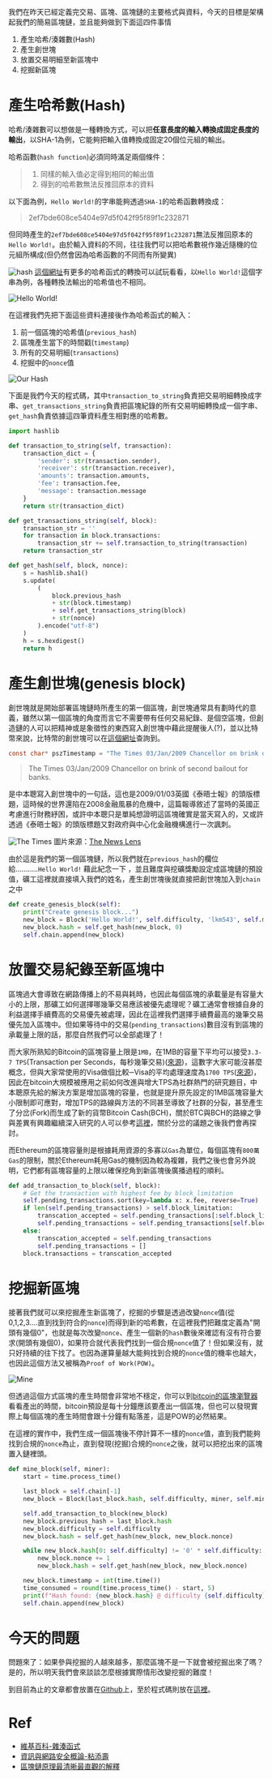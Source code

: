 我們在昨天已經定義完交易、區塊、區塊鏈的主要格式與資料，今天的目標是架構起我們的簡易區塊鏈，並且能夠做到下面這四件事情

1. 產生哈希/湊雜數(Hash)
2. 產生創世塊
3. 放置交易明細至新區塊中
4. 挖掘新區塊

# 產生哈希數(Hash)
哈希/湊雜數可以想做是一種轉換方式，可以把**任意長度的輸入轉換成固定長度的輸出**，以SHA-1為例，它能夠把輸入值轉換成固定20個位元組的輸出。

哈希函數(`hash function`)必須同時滿足兩個條件：

> 1. 同樣的輸入值必定得到相同的輸出值
> 2. 得到的哈希數無法反推回原本的資料

以下面為例，`Hello World!`的字串能夠透過`SHA-1`的哈希函數轉換成：

> 2ef7bde608ce5404e97d5f042f95f89f1c232871

但同時產生的`2ef7bde608ce5404e97d5f042f95f89f1c232871`無法反推回原本的`Hello World!`。由於輸入資料的不同，往往我們可以把哈希數視作幾近隨機的位元組所構成(但仍然會因為哈希函數的不同而有所變異)

![hash](https://www.lkm543.site/it_iron_man/day3_1.png)
[這個網址](https://www.fileformat.info/tool/hash.htm)有更多的哈希函式的轉換可以試玩看看，以`Hello World!`這個字串為例，各種轉換法輸出的哈希值也不相同。

![Hello World!](https://www.lkm543.site/it_iron_man/day3_2.png)

在這裡我們先把下面這些資料連接後作為哈希函式的輸入：

1. 前一個區塊的哈希值(`previous_hash`)
2. 區塊產生當下的時間戳(`timestamp`)
3. 所有的交易明細(`transactions`)
4. 挖掘中的`nonce`值

![Our Hash](https://www.lkm543.site/it_iron_man/day3_3.png)

下面是我們今天的程式碼，其中`transaction_to_string`負責把交易明細轉換成字串、`get_transactions_string`負責把區塊紀錄的所有交易明細轉換成一個字串、`get_hash`負責依據這四筆資料產生相對應的哈希數。


```python
import hashlib

def transaction_to_string(self, transaction):
    transaction_dict = {
        'sender': str(transaction.sender),
        'receiver': str(transaction.receiver),
        'amounts': transaction.amounts,
        'fee': transaction.fee,
        'message': transaction.message
    }
    return str(transaction_dict)

def get_transactions_string(self, block):
    transaction_str = ''
    for transaction in block.transactions:
        transaction_str += self.transaction_to_string(transaction)
    return transaction_str

def get_hash(self, block, nonce):
    s = hashlib.sha1()
    s.update(
        (
            block.previous_hash
            + str(block.timestamp)
            + self.get_transactions_string(block)
            + str(nonce)
        ).encode("utf-8")
    )
    h = s.hexdigest()
    return h
```

# 產生創世塊(genesis block)

創世塊就是開始部署區塊鏈時所產生的第一個區塊，創世塊通常具有劃時代的意義，雖然以第一個區塊的角度而言它不需要帶有任何交易紀錄、是個空區塊，但創造鏈的人可以把精神或是象徵性的東西寫入創世塊中藉此提醒後人(?)，並以比特幣來說，比特幣的創世塊可以在[這個網址](https://sourceforge.net/p/bitcoin/code/133/tree/trunk/main.cpp#l1630)查詢到。

```c
const char* pszTimestamp = "The Times 03/Jan/2009 Chancellor on brink of second bailout for banks";
```

> The Times 03/Jan/2009 Chancellor on brink of second bailout for banks.

是中本聰寫入創世塊中的一句話，這也是2009/01/03英國《泰晤士報》的頭版標題，這時候的世界還陷在2008金融風暴的危機中，這篇報導敘述了當時的英國正考慮進行財務紓困，或許中本聰只是單純想證明這區塊確實是當天寫入的，又或許透過《泰晤士報》的頭版標題又對政府與中心化金融機構進行一次諷刺。

![The Times](https://image1.thenewslens.com/2018/1/56z78h9i5pg5erdou6gjbgmmfejc15.jpg)
圖片來源：[The News Lens](https://hk.thenewslens.com/)

由於這是我們的第一個區塊鏈，所以我們就在`previous_hash`的欄位給...........`Hello World!` 藉此紀念一下 ，並且難度與挖礦獎勵設定成區塊鏈的預設值，礦工這裡就直接填入我們的姓名，產生創世塊後就直接把創世塊加入到`chain`之中

```python
def create_genesis_block(self):
    print("Create genesis block...")
    new_block = Block('Hello World!', self.difficulty, 'lkm543', self.miner_rewards)
    new_block.hash = self.get_hash(new_block, 0)
    self.chain.append(new_block)
```

# 放置交易紀錄至新區塊中

區塊過大會導致在網路傳播上的不易與耗時，也因此每個區塊的承載量是有容量大小的上限，那礦工如何選擇哪幾筆交易應該被優先處理呢？礦工通常會根據自身的利益選擇手續費高的交易優先被處理，因此在這裡我們選擇手續費最高的幾筆交易優先加入區塊中。但如果等待中的交易(`pending_transactions`)數目沒有到區塊的承載量上限的話，那麼自然我們可以全部處理了！

而大家所熟知的Bitcoin的區塊容量上限是`1MB`，在1MB的容量下平均可以接受`3.3-7 TPS`(Transaction per Seconds，每秒幾筆交易)([來源](https://en.wikipedia.org/wiki/Bitcoin_scalability_problem))，這數字大家可能沒甚麼概念，但與大家常使用的Visa做個比較─Visa的平均處理速度為`1700 TPS`([來源](https://hackernoon.com/the-blockchain-scalability-problem-the-race-for-visa-like-transaction-speed-5cce48f9d44))，因此在bitcoin大規模被應用之前如何改進與增大TPS為社群熱門的研究題目，中本聰原先給的解決方案是增加區塊的容量，也就是提升原先設定的1MB區塊容量大小限制即可應對，增加TPS的路線與方法的不同甚至導致了社群的分裂，甚至產生了分岔(Fork)而生成了新的貨幣Bitcoin Cash(BCH)，關於BTC與BCH的路線之爭與差異有興趣繼續深入研究的人可以參考[這裡](https://cointelegraph.com/bitcoin-cash-for-beginners/btc-bch-differences)，關於分岔的議題之後我們會再探討。

而Ethereum的區塊容量則是根據耗用資源的多寡以`Gas`為單位，每個區塊有`800萬Gas`的限制，關於Ethereum耗用Gas的機制因為較為複雜，我們之後也會另外說明，它們都有區塊容量的上限以確保挖角到新區塊後廣播過程的順利。

```python
def add_transaction_to_block(self, block):
    # Get the transaction with highest fee by block_limitation
    self.pending_transactions.sort(key=lambda x: x.fee, reverse=True)
    if len(self.pending_transactions) > self.block_limitation:
        transcation_accepted = self.pending_transactions[:self.block_limitation]
        self.pending_transactions = self.pending_transactions[self.block_limitation:]
    else:
        transcation_accepted = self.pending_transactions
        self.pending_transactions = []
    block.transactions = transcation_accepted
```

# 挖掘新區塊

接著我們就可以來挖掘產生新區塊了，挖掘的步驟是透過改變`nonce`值(從0,1,2,3....直到找到符合的`nonce`)而得到新的哈希數，在這裡我們把難度定義為"開頭有幾個0"，也就是每次改變`nonce`、產生一個新的`hash`數後來確認有沒有符合要求(開頭有幾個0)，如果符合就代表我們找到一個合規`nonce`值了！但如果沒有，就只好持續的往下找了。也因為運算量越大能夠找到合規的`nonce`值的機率也越大，也因此這個方法又被稱為`Proof of Work(POW)`。

![Mine](https://www.lkm543.site/it_iron_man/day3_4.png)

但透過這個方式區塊的產生時間會非常地不穩定，你可以到[bitcoin的區塊瀏覽器](https://www.blockchain.com/explorer)看看產出的時間，bitcoin預設是每十分鐘應該要產出一個區塊，但也可以發現實際上每個區塊的產生時間會跟十分鐘有點落差，這是POW的必然結果。

在這裡的實作中，我們生成一個區塊後不停計算不一樣的`nonce`值，直到我們能夠找到合規的`nonce`為止，直到發現(挖掘)合規的`nonce`之後，就可以把挖出來的區塊置入鏈裡頭。

```python
def mine_block(self, miner):
    start = time.process_time()

    last_block = self.chain[-1]
    new_block = Block(last_block.hash, self.difficulty, miner, self.miner_rewards)

    self.add_transaction_to_block(new_block)
    new_block.previous_hash = last_block.hash
    new_block.difficulty = self.difficulty
    new_block.hash = self.get_hash(new_block, new_block.nonce)

    while new_block.hash[0: self.difficulty] != '0' * self.difficulty:
        new_block.nonce += 1
        new_block.hash = self.get_hash(new_block, new_block.nonce)

    new_block.timestamp = int(time.time())
    time_consumed = round(time.process_time() - start, 5)
    print(f"Hash found: {new_block.hash} @ difficulty {self.difficulty}, time cost: {time_consumed}s")
    self.chain.append(new_block)
```

# 今天的問題

問題來了：如果參與挖掘的人越來越多，那麼區塊不是一下就會被挖掘出來了嗎？是的，所以明天我們會來談談怎麼根據實際情形改變挖掘的難度！

到目前為止的文章都會放置在[Github](https://github.com/lkm543/it_iron_man_2019)上，至於程式碼則放在[這裡](https://github.com/lkm543/it_iron_man_2019/blob/master/code/day03.py)。

# Ref
- [維基百科-雜湊函式](https://zh.wikipedia.org/wiki/%E6%95%A3%E5%88%97%E5%87%BD%E6%95%B8)
- [資訊與網路安全概論-粘添壽](https://www.tsnien.idv.tw/Security_WebBook/%E7%AC%AC%E5%9B%9B%E7%AB%A0%20%E9%9B%9C%E6%B9%8A%E8%88%87%E4%BA%82%E6%95%B8%E6%BC%94%E7%AE%97%E6%B3%95.html)
- [區塊鏈原理最清晰最直觀的解釋](https://bigdatafinance.tw/index.php/finance/fintech/465-2017-10-07-15-08-09)
